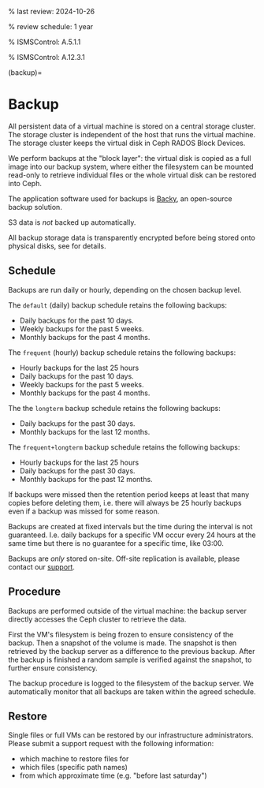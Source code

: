 % last review: 2024-10-26

% review schedule: 1 year

% ISMSControl: A.5.1.1

% ISMSControl: A.12.3.1

(backup)=

# Backup

All persistent data of a virtual machine is stored on a central storage
cluster. The storage cluster is independent of the host that runs the virtual
machine. The storage cluster keeps the virtual disk in Ceph RADOS Block Devices.

We perform backups at the "block layer": the virtual disk is copied as a
full image into our backup system, where either the filesystem can be mounted
read-only to retrieve individual files or the whole virtual disk can be
restored into Ceph.

The application software used for backups is [Backy], an open-source
backup solution.

S3 data is *not* backed up automatically.

All backup storage data is transparently encrypted before being stored onto
physical disks, see [](#data-at-rest-encryption) for details.

## Schedule

Backups are run daily or hourly, depending on the chosen backup level.

The `default` (daily) backup schedule retains the following backups:

- Daily backups for the past 10 days.
- Weekly backups for the past 5 weeks.
- Monthly backups for the past 4 months.

The `frequent` (hourly) backup schedule retains the following backups:

- Hourly backups for the last 25 hours
- Daily backups for the past 10 days.
- Weekly backups for the past 5 weeks.
- Monthly backups for the past 4 months.

The the `longterm` backup schedule retains the following backups:

- Daily backups for the past 30 days.
- Monthly backups for the last 12 months.

The `frequent+longterm` backup schedule retains the following backups:

- Hourly backups for the last 25 hours
- Daily backups for the past 30 days.
- Monthly backups for the past 12 months.

If backups were missed then the retention period keeps at least that many
copies before deleting them, i.e. there will always be 25 hourly backups even
if a backup was missed for some reason.

Backups are created at fixed intervals but the time during the interval is not
guaranteed. I.e. daily backups for a specific VM occur every 24 hours at the
same time but there is no guarantee for a specific time, like 03:00.

Backups are *only* stored on-site. Off-site replication is available, please contact our [support](https://my.flyingcircus.io/support/).

## Procedure

Backups are performed outside of the virtual machine: the backup server
directly accesses the Ceph cluster to retrieve the data.

First the VM's filesystem is being frozen to ensure consistency of the backup.
Then a snapshot of the volume is made. The snapshot is then retrieved by the
backup server as a difference to the previous backup. After the backup is finished a random sample is verified against the snapshot, to further ensure consistency.

The backup procedure is logged to the filesystem of the backup server. We automatically monitor that all backups are taken within the agreed schedule.

## Restore

Single files or full VMs can be restored by our infrastructure administrators.
Please submit a support request with the following information:

- which machine to restore files for
- which files (specific path names)
- from which approximate time (e.g. "before last saturday")

[backy]: http://pythonhosted.org/backy/

